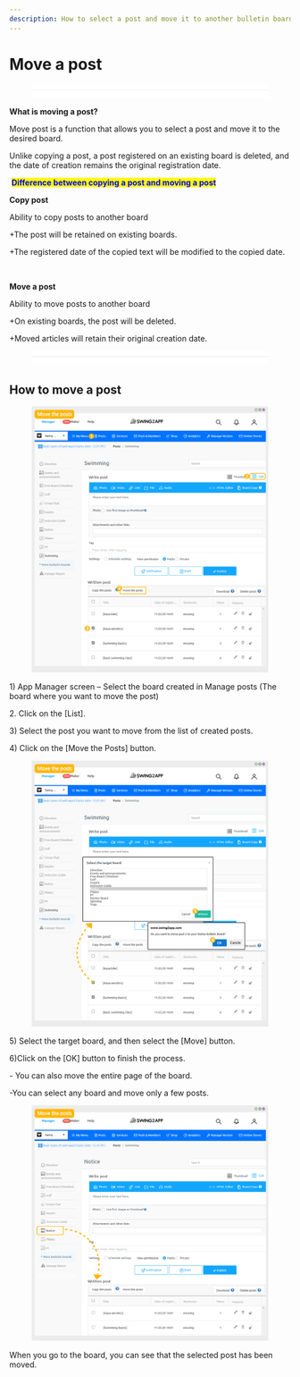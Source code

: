 ```yaml
---
description: How to select a post and move it to another bulletin board
---
```


# Move a post

<figure><img src="../../../.gitbook/assets/구분선 (1) (1).PNG" alt=""><figcaption></figcaption></figure>

**What is moving a post?**

Move post is a function that allows you to select a post and move it to the desired board.

Unlike copying a post, a post registered on an existing board is deleted, and the date of creation remains the original registration date.



<img src="https://files.gitbook.com/v0/b/gitbook-x-prod.appspot.com/o/spaces%2Fy6EfxfjJ6wzTyBtue1Kt%2Fuploads%2FPrhIVCMdoxO4wv7cJjv9%2Fimage%20(1).png?alt=media&#x26;token=84bacc38-89c7-4362-9d28-03271721b37d" alt="" data-size="line"> <mark style="color:blue;">**Difference between copying a post and moving a post**</mark><mark style="background-color:blue;">​</mark>

**Copy post**

Ability to copy posts to another board

\+The post will be retained on existing boards.

\+The registered date of the copied text will be modified to the copied date.

​

**Move a post**

Ability to move posts to another board

\+On existing boards, the post will be deleted.

\+Moved articles will retain their original creation date.

<figure><img src="../../../.gitbook/assets/구분선 (1) (1).PNG" alt=""><figcaption></figcaption></figure>

##  How to move a post

<figure><img src="../../../.gitbook/assets/en_게시물이동.png" alt=""><figcaption></figcaption></figure>

1\) App Manager screen – Select the board created in Manage posts (The board where you want to move the post)

2\. Click on the \[List].

3\) Select the post you want to move from the list of created posts.

4\) Click on the  \[Move the Posts] button.



<figure><img src="../../../.gitbook/assets/en_게시물이동2.png" alt=""><figcaption></figcaption></figure>

5\) Select the target board, and then select the \[Move] button.

6\)Click on the \[OK] button to finish the process.

\- You can also move the entire page of the board.

\-You can select any board and move only a few posts.



<figure><img src="../../../.gitbook/assets/en_게시물이동3.png" alt=""><figcaption></figcaption></figure>

When you go to the board, you can see that the selected post has been moved.

